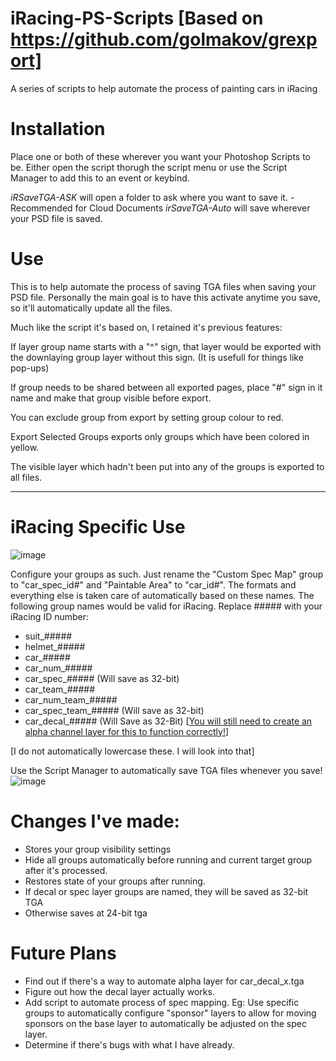 # iRacing-PS-Scripts [Based on https://github.com/golmakov/grexport]
A series of scripts to help automate the process of painting cars in iRacing

# Installation
Place one or both of these wherever you want your Photoshop Scripts to be. Either open the script thorugh the script menu or use the Script Manager to add this to an event or keybind.

*iRSaveTGA-ASK* will open a folder to ask where you want to save it. -Recommended for Cloud Documents
*irSaveTGA-Auto* will save wherever your PSD file is saved.

# Use
This is to help automate the process of saving TGA files when saving your PSD file. Personally the main goal is to have this activate anytime you save, so it'll automatically update all the files. 

Much like the script it's based on, I retained it's previous features:

If layer group name starts with a "^" sign, that layer would be exported with the downlaying group layer without this sign. (It is usefull for things like pop-ups)

If group needs to be shared between all exported pages, place "#" sign in it name and make that group visible before export.

You can exclude group from export by setting group colour to red.

Export Selected Groups exports only groups which have been colored in yellow.

The visible layer which hadn't been put into any of the groups is exported to all files.

--------
# iRacing Specific Use
![image](https://github.com/lithiumfox/iRacing-PS-Scripts/assets/4545555/b5da614f-da84-405d-99f9-065e561c1c45)

Configure your groups as such. Just rename the "Custom Spec Map" group to "car_spec_id#" and "Paintable Area" to "car_id#". The formats and everything else is taken care of automatically based on these names. The following group names would be valid for iRacing. Replace ##### with your iRacing ID number:

- suit_#####
- helmet_#####
- car_#####
- car_num_#####
- car_spec_##### (Will save as 32-bit)
- car_team_#####
- car_num_team_#####
- car_spec_team_##### (Will save as 32-bit)
- car_decal_##### (Will Save as 32-Bit) [[You will still need to create an alpha channel layer for this to function correctly!](https://support.iracing.com/support/solutions/articles/31000133480-how-do-i-custom-paint-my-iracing-cars-#:~:text=add%20a%2032%2Dbit%20TGA%20file%20with%20an%20alpha%20channel)]

[I do not automatically lowercase these. I will look into that]

Use the Script Manager to automatically save TGA files whenever you save!
![image](https://github.com/lithiumfox/iRacing-PS-Scripts/assets/4545555/4cb78477-a692-400c-a362-f6468c6b1305)




# Changes I've made:

- Stores your group visibility settings
- Hide all groups automatically before running and current target group after it's processed.
- Restores state of your groups after running.
- If decal or spec layer groups are named, they will be saved as 32-bit TGA
- Otherwise saves at 24-bit tga

# Future Plans
- Find out if there's a way to automate alpha layer for car_decal_x.tga
- Figure out how the decal layer actually works.
- Add script to automate process of spec mapping. Eg: Use specific groups to automatically configure "sponsor" layers to allow for moving sponsors on the base layer to automatically be adjusted on the spec layer.
- Determine if there's bugs with what I have already.
